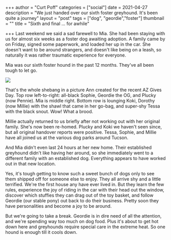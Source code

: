 +++
author = "Curt Poff"
categories = ["social"]
date = 2021-04-27
description = "We just handed over our sixth foster greyhound. It's been quite a journey"
layout = "post"
tags = ["dog", "geordie","foster"]
thumbnail = ""
title = "Sixth and final ... for awhile"

+++
Last weekend we said a sad farewell to Mia. She had been staying with us for almost six weeks as a foster dog awaiting adoption. A family came by on Friday, signed some paperwork, and loaded her up in the car. She doesn't want to be around strangers, and doesn't like being on a leash, so naturally it was rather traumatic experience for everyone. 

Mia was our sixth foster hound in the past 12 months. They've all been tough to let go.

![](https://blog.curtpoff.com/uploads/foster-hounds.png)

That's the whole shebang in a picture Ann created for the recent AZ Gives Day. Top row left-to-right: all-black Sophie, Geordie the OG, and Plucky (now Pennie). Mia is middle right. Bottom row is lounging Koki, Dorothy (now Millie) with the shawl that came in her go-bag, and super-shy Tessa with the black snout. Wow! What a brood.

Millie actually returned to us briefly after not working out with her original family. She's now been re-homed. Plucky and Koki we haven't seen since, but all original handover reports were positive. Tessa, Sophie, and Millie have all joined us at the various dog parks around Tucson.

And Mia didn't even last 24 hours at her new home. Their established greyhound didn't like having her around, so she immediately went to a different family with an established dog. Everything appears to have worked out in that new location.

Yes, it's tough getting to know such a sweet bunch of dogs only to see them shipped off for someone else to enjoy. They all arrive shy and a little terrified. We're the first house any have ever lived in. But they learn the few rules, experience the joy of riding in the car with their head out the window, discover which stuffies they can drag out of the toy basket, and follow Geordie (our stable pony) out back to do their business. Pretty soon they have personalities and become a joy to be around.

But we're going to take a break. Geordie is in dire need of all the attention, and we're spending way too much on dog food. Plus it's about to get hot down here and greyhounds require special care in the extreme heat. So one hound is enough till it cools down.
